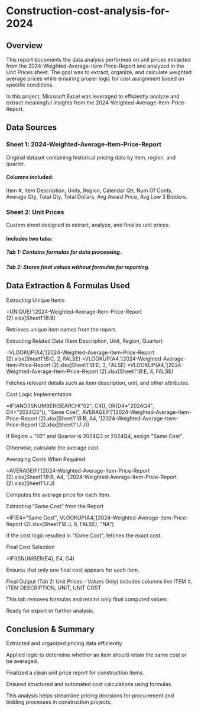 # Construction-cost-analysis-for-2024

## Overview

This report documents the data analysis performed on unit prices extracted from the 2024-Weighted-Average-Item-Price-Report and analyzed in the Unit Prices sheet. The goal was to extract, organize, and calculate weighted average prices while ensuring proper logic for cost assignment based on specific conditions.

In this project, Microsoft Excel was leveraged to efficiently analyze and extract meaningful insights from the 2024-Weighted-Average-Item-Price-Report.

## Data Sources

### Sheet 1: 2024-Weighted-Average-Item-Price-Report

Original dataset containing historical pricing data by item, region, and quarter.

#### Columns included: 
Item #, Item Description, Units, Region, Calendar Qtr, Num Of Conts, Average Qty, Total Qty, Total Dollars, Avg Award Price, Avg Low 3 Bidders.

### Sheet 2: Unit Prices

Custom sheet designed to extract, analyze, and finalize unit prices.

#### Includes two tabs:

##### Tab 1: Contains formulas for data processing.

##### Tab 2: Stores final values without formulas for reporting.

## Data Extraction & Formulas Used

Extracting Unique Items

=UNIQUE('[2024-Weighted-Average-Item-Price-Report (2).xlsx]Sheet1'!$B:$B)

Retrieves unique item names from the report.

Extracting Related Data (Item Description, Unit, Region, Quarter)

=VLOOKUP(A4,'[2024-Weighted-Average-Item-Price-Report (2).xlsx]Sheet1'!$B:$C, 2, FALSE)
=VLOOKUP(A4,'[2024-Weighted-Average-Item-Price-Report (2).xlsx]Sheet1'!$B:$D, 3, FALSE)
=VLOOKUP(A4,'[2024-Weighted-Average-Item-Price-Report (2).xlsx]Sheet1'!$B:$E, 4, FALSE)

Fetches relevant details such as item description, unit, and other attributes.

Cost Logic Implementation

=IF(AND(ISNUMBER(SEARCH("02", C4)), OR(D4="2024Q4", D4="2024Q3")), "Same Cost", AVERAGEIF('[2024-Weighted-Average-Item-Price-Report (2).xlsx]Sheet1'!$B:$B, A4, '[2024-Weighted-Average-Item-Price-Report (2).xlsx]Sheet1'!$J:$J))

If Region = "02" and Quarter is 2024Q3 or 2024Q4, assign "Same Cost".

Otherwise, calculate the average cost.

Averaging Costs When Required

=AVERAGEIF('[2024-Weighted-Average-Item-Price-Report (2).xlsx]Sheet1'!$B:$B, A4, '[2024-Weighted-Average-Item-Price-Report (2).xlsx]Sheet1'!$J:$J)

Computes the average price for each item.

Extracting "Same Cost" from the Report

=IF(E4="Same Cost", VLOOKUP(A4,'[2024-Weighted-Average-Item-Price-Report (2).xlsx]Sheet1'!$B:$J, 9, FALSE), "NA")

If the cost logic resulted in "Same Cost", fetches the exact cost.

Final Cost Selection

=IF(ISNUMBER(E4), E4, G4)

Ensures that only one final cost appears for each item.

Final Output (Tab 2: Unit Prices - Values Only) includes columns like ITEM #, ITEM DESCRIPTION, UNIT, UNIT COST

This tab removes formulas and retains only final computed values.

Ready for export or further analysis.

## Conclusion & Summary

Extracted and organized pricing data efficiently.

Applied logic to determine whether an item should retain the same cost or be averaged.

Finalized a clean unit price report for construction items.

Ensured structured and automated cost calculations using formulas.


This analysis helps streamline pricing decisions for procurement and bidding processes in construction projects.
